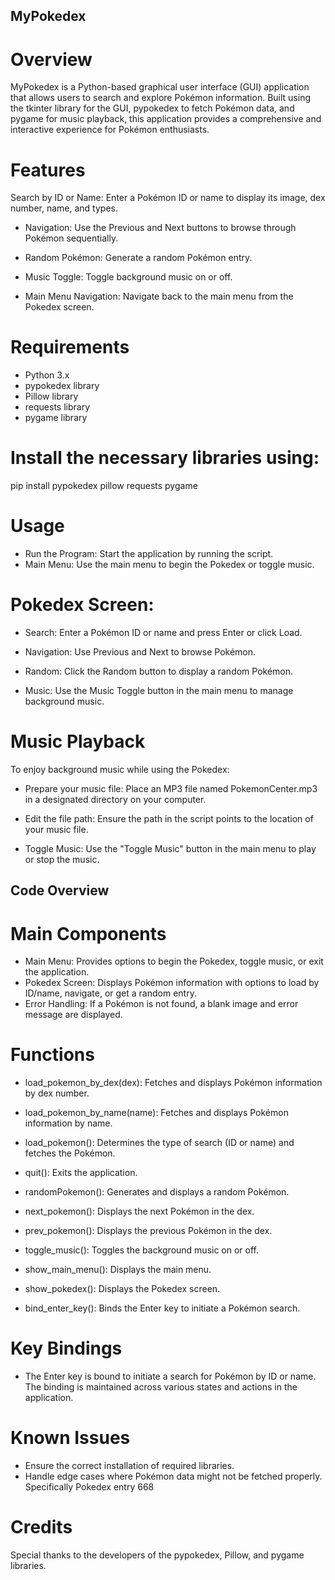 ## MyPokedex

# Overview
MyPokedex is a Python-based graphical user interface (GUI) application that allows users to search and explore Pokémon information. Built using the tkinter library for the GUI, pypokedex to fetch Pokémon data, and pygame for music playback, this application provides a comprehensive and interactive experience for Pokémon enthusiasts.

# Features
Search by ID or Name: Enter a Pokémon ID or name to display its image, dex number, name, and types.

- Navigation: Use the Previous and Next buttons to browse through Pokémon sequentially.

- Random Pokémon: Generate a random Pokémon entry.

- Music Toggle: Toggle background music on or off.

- Main Menu Navigation: Navigate back to the main menu from the Pokedex screen.

# Requirements
- Python 3.x
- pypokedex library
- Pillow library
- requests library
- pygame library

# Install the necessary libraries using:
pip install pypokedex pillow requests pygame

# Usage
- Run the Program: Start the application by running the script.
- Main Menu: Use the main menu to begin the Pokedex or toggle music.

# Pokedex Screen:

- Search: Enter a Pokémon ID or name and press Enter or click Load.

- Navigation: Use Previous and Next to browse Pokémon.

- Random: Click the Random button to display a random Pokémon.

- Music: Use the Music Toggle button in the main menu to manage background music.

# Music Playback
To enjoy background music while using the Pokedex:

- Prepare your music file: Place an MP3 file named PokemonCenter.mp3 in a designated directory on your computer.

- Edit the file path: Ensure the path in the script points to the location of your music file.

- Toggle Music: Use the "Toggle Music" button in the main menu to play or stop the music.

## Code Overview

# Main Components
- Main Menu: Provides options to begin the Pokedex, toggle music, or exit the application.
- Pokedex Screen: Displays Pokémon information with options to load by ID/name, navigate, or get a random entry.
- Error Handling: If a Pokémon is not found, a blank image and error message are displayed.

# Functions
- load_pokemon_by_dex(dex): Fetches and displays Pokémon information by dex number.

- load_pokemon_by_name(name): Fetches and displays Pokémon information by name.

- load_pokemon(): Determines the type of search (ID or name) and fetches the Pokémon.

- quit(): Exits the application.

- randomPokemon(): Generates and displays a random Pokémon.

- next_pokemon(): Displays the next Pokémon in the dex.

- prev_pokemon(): Displays the previous Pokémon in the dex.

- toggle_music(): Toggles the background music on or off.

- show_main_menu(): Displays the main menu.

- show_pokedex(): Displays the Pokedex screen.

- bind_enter_key(): Binds the Enter key to initiate a Pokémon search.

# Key Bindings
- The Enter key is bound to initiate a search for Pokémon by ID or name. The binding is maintained across various states and actions in the application.

# Known Issues
- Ensure the correct installation of required libraries.
- Handle edge cases where Pokémon data might not be fetched properly. Specifically Pokedex entry 668

# Credits
Special thanks to the developers of the pypokedex, Pillow, and pygame libraries.


